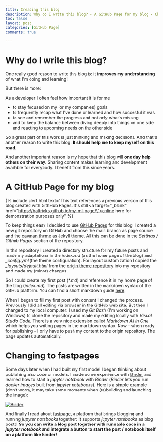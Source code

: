 ```yaml
---
title: Creating this blog
description: Why do I write this blog? - A GitHub Page for my blog - Changing to fastpages
toc: false
layout: post
categories: [GitHub Page]
comments: true

---
```


# Why do I write this blog?

One really good reason to write this blog is: it **improves my understanding** of what I'm doing and learning!

But there is more:

As a developer I often feel how important it is for me
- to stay focused on my (or my companies) goals
- to frequently recap what I've done or learned and how succesful it was
- to see and remember the progress and not only what's missing
- and to keep the balance between diving deeply into things on one side and reacting to upcoming needs on the other side

So a great part of this work is just thinking and making decisions. And that's another reason to write this blog: **It should help me to keep myself on this road**.

And another important reason is my hope that this blog will **one day help others on their way**. Sharing content makes learning and development available for everybody. I benefit from this since years. 

# A GitHub Page for my blog

{% include alert.html text="This text references a previous version of this blog created with GithHub Pages. It's still <a target=\"_blank\" href=\"https://baltricks.github.io/my-ml-page/\">online here</a> for demonstration purposes only" %}

To keep things easy I decided to use [GitHub Pages](https://pages.github.com) for this blog. I created a new git repository on GitHub and choose the main branch as page source and the [cayman theme](https://github.com/pages-themes/cayman) as Jekyll theme. All this can be done in the *Settings / Github Pages* section of the repository.

In this repository I created a directory structure for my future posts and made my adaptations in the *index.md* (as the home page of the blog) and *_config.yml* (the theme configuration). For layout customization I copied the *_layouts/default.html* from the [origin theme repository](https://github.com/pages-themes/cayman) into my repository and made my (minor) changes.

So I could create my first post (*\*.md*) and reference it in my home page of the blog (*index.md*). The posts are written in the markdown syntax of the GitHub platform. You can find a short markdown guide [here](https://guides.github.com/features/mastering-markdown/).

When I began to fill my first post with content I changed the process. Previously I did all editing via browser in the GitHub web site. But then I changed to my local computer: I used my *Git Bash* (I'm working on Windows) to clone the repository and made my editing locally with *Visual Studio Code*. There is a very nice extension called *Markdown All in One* which helps you writing pages in the markdown syntax. Now - when ready for publishing - I only have to push my content to the origin repository. The page updates automatically.

# Changing to fastpages

Some days later when I had built my first model I began thinking about publishing also code or models. I made some experience with [Binder](https://mybinder.org/) and learned how to start a *jupyter notebook* with *Binder* (*Binder* lets you run *docker images* built from *jupyter notebooks*). Here is a simple example (don't worry, it may take some moments when (re)building and launching the image):

[![Binder](https://mybinder.org/badge_logo.svg)](https://mybinder.org/v2/gh/baltricks/my-ml-learning-blog/HEAD?filepath=others%2Fsay-hello-world.ipynb)

And finally I read about [fastpage](https://github.com/fastai/fastpages), a platform that brings blogging and running *jupyter notebooks* together: It supports *jupyter notebooks* as blog posts! **So you can write a blog post together with runnable code in a *jupyter notebook* and integrate a button to start the post / notebook itself on a platform like Binder!**





